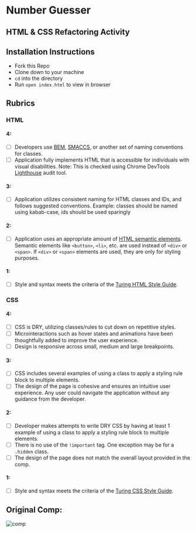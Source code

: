 # Number Guesser 
## HTML & CSS Refactoring Activity

## Installation Instructions
* Fork this Repo
* Clone down to your machine
* `cd` into the directory
* Run `open index.html` to view in browser

## Rubrics
### HTML
#### 4: 
- [ ] Developers use [BEM](http://getbem.com/), [SMACCS](http://smacss.com/), or another set of naming conventions for classes.
- [ ] Application fully implements HTML that is accessible for individuals with visual disabilities. Note: This is checked using Chrome DevTools [Lighthouse](https://developers.google.com/web/tools/lighthouse) audit tool.
#### 3:
- [ ] Application utilizes consistent naming for HTML classes and IDs, and follows suggested conventions. Example: classes should be named using kabab-case, ids should be used sparingly
#### 2:
- [ ] Application uses an appropriate amount of [HTML semantic elements](https://developer.mozilla.org/en-US/docs/Learn/HTML/Introduction_to_HTML/Document_and_website_structure). Semantic elements like `<button>`, `<li>`, etc. are used instead of `<div>` or `<span>`. If `<div>` or `<span>` elements are used, they are only for styling purposes.
#### 1:
- [ ] Style and syntax meets the criteria of the [Turing HTML Style Guide](https://github.com/turingschool-examples/html).

### CSS
#### 4:
- [ ] CSS is DRY, utilizing classes/rules to cut down on repetitive styles.
- [ ] Microinteractions such as hover states and animations have been thoughtfully added to improve the user experience.
- [ ] Design is responsive across small, medium and large breakpoints.
#### 3:
- [ ] CSS includes several examples of using a class to apply a styling rule block to multiple elements.
- [ ] The design of the page is cohesive and ensures an intuitive user experience. Any user could navigate the application without any guidance from the developer.
#### 2:
- [ ] Developer makes attempts to write DRY CSS by having at least 1 example of using a class to apply a styling rule block to multiple elements.
- [ ] There is no use of the `!important` tag. One exception may be for a `.hidden` class.
- [ ] The design of the page does not match the overall layout provided in the comp.
#### 1:
- [ ] Style and syntax meets the criteria of the [Turing CSS Style Guide](https://github.com/turingschool-examples/css).

## Original Comp:
![comp](https://user-images.githubusercontent.com/51416773/98495576-af36a000-21fc-11eb-946d-bf00c6efd940.png)

